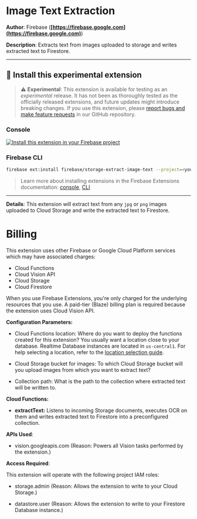 # Image Text Extraction

**Author**: Firebase (**[https://firebase.google.com](https://firebase.google.com)**)

**Description**: Extracts text from images uploaded to storage and writes extracted text to Firestore.

---

## 🧩 Install this experimental extension

> ⚠️ **Experimental**: This extension is available for testing as an _experimental_ release. It has not been as thoroughly tested as the officially released extensions, and future updates might introduce breaking changes. If you use this extension, please [report bugs and make feature requests](https://github.com/firebase/experimental-extensions/issues/new/choose) in our GitHub repository.

### Console

[![Install this extension in your Firebase project](../install-extension.png?raw=true "Install this extension in your Firebase project")](https://console.firebase.google.com/project/_/extensions/install?ref=firebase/storage-extract-image-text)

### Firebase CLI

```bash
firebase ext:install firebase/storage-extract-image-text --project=<your-project-id>
```

> Learn more about installing extensions in the Firebase Extensions documentation: [console](https://firebase.google.com/docs/extensions/install-extensions?platform=console), [CLI](https://firebase.google.com/docs/extensions/install-extensions?platform=cli)

---

**Details**: This extension will extract text from any `jpg` or `png` images uploaded to Cloud Storage and write the extracted text to Firestore.

# Billing

This extension uses other Firebase or Google Cloud Platform services which may have associated charges:

<!-- List all products the extension interacts with -->

- Cloud Functions
- Cloud Vision API
- Cloud Storage
- Cloud Firestore

When you use Firebase Extensions, you're only charged for the underlying resources that you use. A paid-tier (Blaze) billing plan is required because the extension uses Cloud Vision API.

**Configuration Parameters:**

- Cloud Functions location: Where do you want to deploy the functions created for this extension? You usually want a location close to your database. Realtime Database instances are located in `us-central1`. For help selecting a location, refer to the [location selection guide](https://firebase.google.com/docs/functions/locations).

- Cloud Storage bucket for images: To which Cloud Storage bucket will you upload images from which you want to extract text?

- Collection path: What is the path to the collection where extracted text will be written to.

**Cloud Functions:**

- **extractText:** Listens to incoming Storage documents, executes OCR on them and writes extracted text to Firestore into a preconfigured collection.

**APIs Used**:

- vision.googleapis.com (Reason: Powers all Vision tasks performed by the extension.)

**Access Required**:

This extension will operate with the following project IAM roles:

- storage.admin (Reason: Allows the extension to write to your Cloud Storage.)

- datastore.user (Reason: Allows the extension to write to your Firestore Database instance.)

